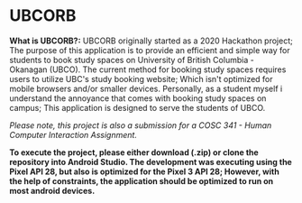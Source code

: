 # UBCORB

**What is UBCORB?:**
UBCORB originally started as a 2020 Hackathon project; The purpose of this application is to provide an efficient and simple way for students to book study spaces on University of British Columbia - Okanagan (UBCO). The current method for booking study spaces requires users to utilize UBC's study booking website; Which isn't optimized for mobile browsers and/or smaller devices. Personally, as a student myself i understand the annoyance that comes with booking study spaces on campus; This application is designed to serve the students of UBCO. 

*Please note, this project is also a submission for a COSC 341 - Human Computer Interaction Assignment.*

**To execute the project, please either download (.zip) or clone the repository into Android Studio. The development was executing using the Pixel API 28, but also is optimized for the Pixel 3 API 28; However, with the help of constraints, the application should be optimized to run on most android devices.**


